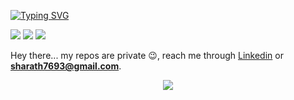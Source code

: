 [![Typing SVG](https://readme-typing-svg.herokuapp.com?size=30&color=FFFFFF&center=true&vCenter=true&lines=Clean+Code+Dirty+Work)](https://git.io/typing-svg)

<p align="left"> 
 <img src="https://img.shields.io/github/followers/sharathdoes?color=00C4FF&label=Followers" />
 <img src="https://img.shields.io/github/stars/sharathdoes?style=flat&color=00C4FF" />
 <img src="https://komarev.com/ghpvc/?username=sharathdoes&color=00C4FF&style=flat" />
</p>

Hey there... my repos are private 😉, reach me through <a href="https://www.linkedin.com/in/sharath-chandra-gaddam-851a45263/">Linkedin</a> or  **sharath7693@gmail.com**.
<p align="center">
  <img src="https://github-readme-activity-graph.vercel.app/graph?username=sharathdoes&theme=github-dark" />
</p>
